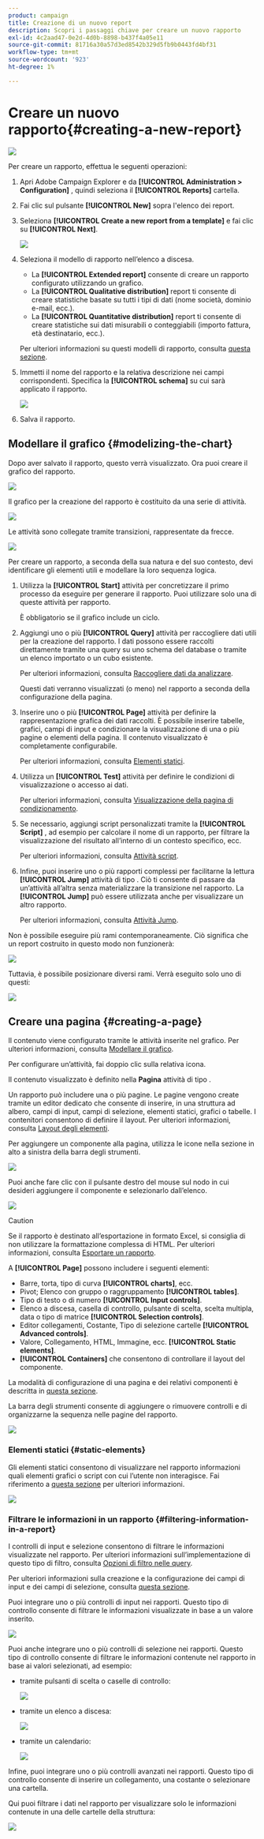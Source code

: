 ```yaml
---
product: campaign
title: Creazione di un nuovo report
description: Scopri i passaggi chiave per creare un nuovo rapporto
exl-id: 4c2aad47-0e2d-4d0b-8898-b437f4a05e11
source-git-commit: 81716a30a57d3ed8542b329d5fb9b0443fd4bf31
workflow-type: tm+mt
source-wordcount: '923'
ht-degree: 1%

---
```


# Creare un nuovo rapporto{#creating-a-new-report}

![](../../assets/common.svg)

Per creare un rapporto, effettua le seguenti operazioni:

1. Apri Adobe Campaign Explorer e da **[!UICONTROL Administration > Configuration]** , quindi seleziona il **[!UICONTROL Reports]** cartella.
1. Fai clic sul pulsante **[!UICONTROL New]** sopra l&#39;elenco dei report.
1. Seleziona **[!UICONTROL Create a new report from a template]** e fai clic su **[!UICONTROL Next]**.

   ![](assets/s_ncs_advuser_report_wizard_new_01.png)

1. Seleziona il modello di rapporto nell’elenco a discesa.

   * La **[!UICONTROL Extended report]** consente di creare un rapporto configurato utilizzando un grafico.
   * La **[!UICONTROL Qualitative distribution]** report ti consente di creare statistiche basate su tutti i tipi di dati (nome società, dominio e-mail, ecc.).
   * La **[!UICONTROL Quantitative distribution]** report ti consente di creare statistiche sui dati misurabili o conteggiabili (importo fattura, età destinatario, ecc.).

   Per ulteriori informazioni su questi modelli di rapporto, consulta [questa sezione](../../reporting/using/about-descriptive-analysis.md).

1. Immetti il nome del rapporto e la relativa descrizione nei campi corrispondenti. Specifica la **[!UICONTROL schema]** su cui sarà applicato il rapporto.

   ![](assets/s_ncs_advuser_report_wizard_020.png)

1. Salva il rapporto.

## Modellare il grafico {#modelizing-the-chart}

Dopo aver salvato il rapporto, questo verrà visualizzato. Ora puoi creare il grafico del rapporto.

![](assets/s_ncs_user_report_wizard_021.png)

Il grafico per la creazione del rapporto è costituito da una serie di attività.

![](assets/s_ncs_advuser_report_wizard_031.png)

Le attività sono collegate tramite transizioni, rappresentate da frecce.

![](assets/s_ncs_advuser_report_wizard_032.png)

Per creare un rapporto, a seconda della sua natura e del suo contesto, devi identificare gli elementi utili e modellare la loro sequenza logica.

1. Utilizza la **[!UICONTROL Start]** attività per concretizzare il primo processo da eseguire per generare il rapporto. Puoi utilizzare solo una di queste attività per rapporto.

   È obbligatorio se il grafico include un ciclo.

1. Aggiungi uno o più **[!UICONTROL Query]** attività per raccogliere dati utili per la creazione del rapporto. I dati possono essere raccolti direttamente tramite una query su uno schema del database o tramite un elenco importato o un cubo esistente.

   Per ulteriori informazioni, consulta [Raccogliere dati da analizzare](../../reporting/using/collecting-data-to-analyze.md).

   Questi dati verranno visualizzati (o meno) nel rapporto a seconda della configurazione della pagina.

1. Inserire uno o più **[!UICONTROL Page]** attività per definire la rappresentazione grafica dei dati raccolti. È possibile inserire tabelle, grafici, campi di input e condizionare la visualizzazione di una o più pagine o elementi della pagina. Il contenuto visualizzato è completamente configurabile.

   Per ulteriori informazioni, consulta [Elementi statici](#static-elements).

1. Utilizza un **[!UICONTROL Test]** attività per definire le condizioni di visualizzazione o accesso ai dati.

   Per ulteriori informazioni, consulta [Visualizzazione della pagina di condizionamento](../../reporting/using/defining-a-conditional-content.md#conditioning-page-display).

1. Se necessario, aggiungi script personalizzati tramite la **[!UICONTROL Script]** , ad esempio per calcolare il nome di un rapporto, per filtrare la visualizzazione del risultato all’interno di un contesto specifico, ecc.

   Per ulteriori informazioni, consulta [Attività script](../../reporting/using/advanced-functionalities.md#script-activity).

1. Infine, puoi inserire uno o più rapporti complessi per facilitarne la lettura **[!UICONTROL Jump]** attività di tipo . Ciò ti consente di passare da un’attività all’altra senza materializzare la transizione nel rapporto. La **[!UICONTROL Jump]** può essere utilizzata anche per visualizzare un altro rapporto.

   Per ulteriori informazioni, consulta [Attività Jump](../../reporting/using/advanced-functionalities.md#jump-activity).

Non è possibile eseguire più rami contemporaneamente. Ciò significa che un report costruito in questo modo non funzionerà:

![](assets/reporting_graph_sample_ko.png)

Tuttavia, è possibile posizionare diversi rami. Verrà eseguito solo uno di questi:

![](assets/reporting_graph_sample_ok.png)

## Creare una pagina {#creating-a-page}

Il contenuto viene configurato tramite le attività inserite nel grafico. Per ulteriori informazioni, consulta [Modellare il grafico](#modelizing-the-chart).

Per configurare un’attività, fai doppio clic sulla relativa icona.

Il contenuto visualizzato è definito nella **Pagina** attività di tipo .

Un rapporto può includere una o più pagine. Le pagine vengono create tramite un editor dedicato che consente di inserire, in una struttura ad albero, campi di input, campi di selezione, elementi statici, grafici o tabelle. I contenitori consentono di definire il layout. Per ulteriori informazioni, consulta [Layout degli elementi](../../reporting/using/element-layout.md).

Per aggiungere un componente alla pagina, utilizza le icone nella sezione in alto a sinistra della barra degli strumenti.

![](assets/reporting_add_component_in_page.png)

Puoi anche fare clic con il pulsante destro del mouse sul nodo in cui desideri aggiungere il componente e selezionarlo dall’elenco.

![](assets/s_ncs_advuser_report_wizard_09.png)

>[!CAUTION]
>
>Se il rapporto è destinato all’esportazione in formato Excel, si consiglia di non utilizzare la formattazione complessa di HTML. Per ulteriori informazioni, consulta [Esportare un rapporto](../../reporting/using/actions-on-reports.md#exporting-a-report).

A **[!UICONTROL Page]** possono includere i seguenti elementi:

* Barre, torta, tipo di curva **[!UICONTROL charts]**, ecc.
* Pivot; Elenco con gruppo o raggruppamento **[!UICONTROL tables]**.
* Tipo di testo o di numero **[!UICONTROL Input controls]**.
* Elenco a discesa, casella di controllo, pulsante di scelta, scelta multipla, data o tipo di matrice **[!UICONTROL Selection controls]**.
* Editor collegamenti, Costante, Tipo di selezione cartelle **[!UICONTROL Advanced controls]**.
* Valore, Collegamento, HTML, Immagine, ecc. **[!UICONTROL Static elements]**.
* **[!UICONTROL Containers]** che consentono di controllare il layout del componente.

La modalità di configurazione di una pagina e dei relativi componenti è descritta in [questa sezione](../../web/using/about-web-forms.md).

La barra degli strumenti consente di aggiungere o rimuovere controlli e di organizzarne la sequenza nelle pagine del rapporto.

![](assets/s_ncs_advuser_report_wizard_08.png)

### Elementi statici {#static-elements}

Gli elementi statici consentono di visualizzare nel rapporto informazioni quali elementi grafici o script con cui l’utente non interagisce. Fai riferimento a [questa sezione](../../web/using/static-elements-in-a-web-form.md#inserting-html-content) per ulteriori informazioni.

![](assets/s_advuser_report_page_activity_03.png)

### Filtrare le informazioni in un rapporto {#filtering-information-in-a-report}

I controlli di input e selezione consentono di filtrare le informazioni visualizzate nel rapporto. Per ulteriori informazioni sull’implementazione di questo tipo di filtro, consulta [Opzioni di filtro nelle query](../../reporting/using/collecting-data-to-analyze.md#filtering-options-in-the-queries).

Per ulteriori informazioni sulla creazione e la configurazione dei campi di input e dei campi di selezione, consulta [questa sezione](../../web/using/about-web-forms.md).

Puoi integrare uno o più controlli di input nei rapporti. Questo tipo di controllo consente di filtrare le informazioni visualizzate in base a un valore inserito.

![](assets/reporting_control_text.png)

Puoi anche integrare uno o più controlli di selezione nei rapporti. Questo tipo di controllo consente di filtrare le informazioni contenute nel rapporto in base ai valori selezionati, ad esempio:

* tramite pulsanti di scelta o caselle di controllo:

   ![](assets/reporting_radio_buttons.png)

* tramite un elenco a discesa:

   ![](assets/reporting_control_list.png)

* tramite un calendario:

   ![](assets/reporting_control_date.png)

Infine, puoi integrare uno o più controlli avanzati nei rapporti. Questo tipo di controllo consente di inserire un collegamento, una costante o selezionare una cartella.

Qui puoi filtrare i dati nel rapporto per visualizzare solo le informazioni contenute in una delle cartelle della struttura:

![](assets/reporting_control_folder.png)
